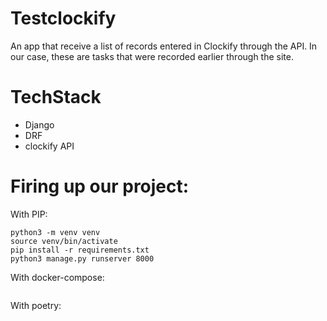 # Testclockify
An app that receive a list of records entered in Clockify through the API. In our case, these are tasks that were recorded earlier through the site.

# TechStack 
- Django
- DRF
- clockify API

# Firing up our project:
With PIP:
```
python3 -m venv venv
source venv/bin/activate
pip install -r requirements.txt
python3 manage.py runserver 8000
```

With docker-compose:
```
```

With poetry:
```
```
